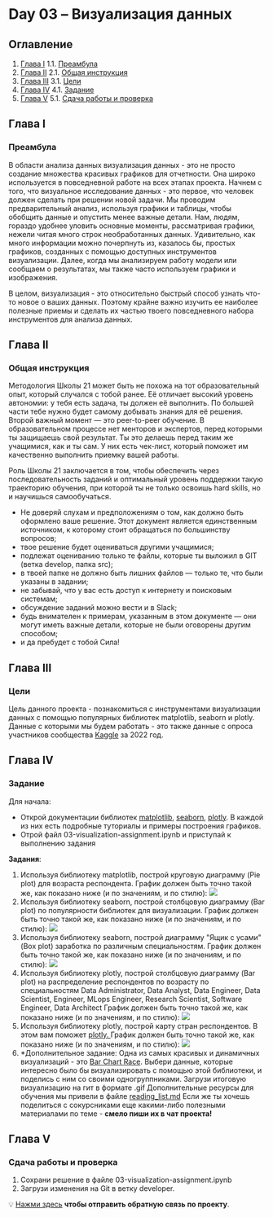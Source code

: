 # Day 03 – Визуализация данных

## Оглавление

1. [Глава I](#глава-i) 1.1. [Преамбула](#преамбула)
2. [Глава II](#глава-ii) 2.1. [Общая инструкция](#общая-инструкция)
3. [Глава III](#глава-iii) 3.1. [Цели](#цели)
4. [Глава IV](#глава-iv) 4.1. [Задание](#задание)
5. [Глава V](#глава-v) 
   5.1. [Сдача работы и проверка](#сдача-работы-и-проверка)

## Глава I

### Преамбула

В области анализа данных визуализация данных - это не просто создание множества красивых графиков для отчетности.
Она широко используется в повседневной работе на всех этапах проекта.  Начнем с того, что визуальное
исследование данных - это первое, что человек должен сделать при решении новой задачи. Мы проводим предварительный
анализ, используя графики и таблицы, чтобы обобщить данные и опустить менее важные детали.
Нам, людям, гораздо удобнее уловить основные моменты, рассматривая графики, нежели читая много строк необработанных данных.
Удивительно, как много информации можно почерпнуть из, казалось бы, простых графиков, созданных с помощью
доступных инструментов визуализации. Далее, когда мы анализируем работу модели или сообщаем о результатах,
мы также часто используем графики и изображения.

В целом, визуализация - это относительно быстрый способ узнать что-то новое о ваших данных. Поэтому крайне важно изучить
ее наиболее полезные приемы и сделать их частью твоего повседневного набора инструментов для анализа данных.

## Глава II

### Общая инструкция

Методология Школы 21 может быть не похожа на тот образовательный опыт, который случался с тобой ранее. Её отличает высокий уровень автономии: у тебя есть задача, ты должен её выполнить. По большей части тебе нужно будет самому добывать знания для её решения. Второй важный момент — это peer-to-peer обучение. В образовательном процессе нет менторов и экспертов, перед которыми ты защищаешь свой результат. Ты это делаешь перед таким же учащимися, как и ты сам. У них есть чек-лист, который поможет им качественно выполнить приемку вашей работы.

Роль Школы 21 заключается в том, чтобы обеспечить через последовательность заданий и оптимальный уровень поддержки такую траекторию обучения, при которой ты не только освоишь hard skills, но и научишься самообучаться.

- Не доверяй слухам и предположениям о том, как должно быть оформлено ваше решение. Этот документ является единственным источником, к которому стоит обращаться по большинству вопросов;
- твое решение будет оцениваться другими учащимися;
- подлежат оцениванию только те файлы, которые ты выложил в GIT (ветка develop, папка src);
- в твоей папке не должно быть лишних файлов — только те, что были указаны в задании;
- не забывай, что у вас есть доступ к интернету и поисковым системам;
- обсуждение заданий можно вести и в Slack;
- будь внимателен к примерам, указанным в этом документе — они могут иметь важные детали, которые не были оговорены другим способом;
- и да пребудет с тобой Сила!

## Глава III

### Цели

Цель данного проекта - познакомиться с инструментами визуализации данных c помощью популярных библиотек
matplotlib, seaborn и plotly. Данные с которыми мы будем работать - это также данные с опроса участников сообщества
[Kaggle](https://www.kaggle.com) за 2022 год.

## Глава IV

### Задание

Для начала:

* Открой документации библиотек [matplotlib](https://matplotlib.org/stable/gallery/index),
  [seaborn](https://seaborn.pydata.org/examples/index.html), [plotly](https://plotly.com/python/).
  В каждой из них есть подробные туториалы и примеры построения графиков.
* Отрой файл 03-visualization-assignment.ipynb и приступай к выполнению задания

**Задания**:

1. Используя библиотеку matplotlib, построй круговую диаграмму (Pie plot) для возраста респондента.
   График должен быть точно такой же, как показано ниже (и по значениям, и по стилю):
   ![](misc/images/pie-plot.png)
2. Используя библиотеку seaborn, построй столбцовую диаграмму (Bar plot) по популярности библиотек для визуализации.
   График должен быть точно такой же, как показано ниже (и по значениям, и по стилю):
   ![](misc/images/bar-plot.png)
3. Используя библиотеку seaborn, построй диаграмму "Ящик с усами" (Box plot) заработка по различным специальностям.
   График должен быть точно такой же, как показано ниже (и по значениям, и по стилю):
   ![](misc/images/box-plot.png)
4. Используя библиотеку plotly, построй столбцовую диаграмму (Bar plot) на распределение респондентов по возрасту по
   специальностям Data Administrator, Data Analyst, Data Engineer, Data Scientist, Engineer, MLops Engineer,
   Research Scientist, Software Engineer, Data Architect
   График должен быть точно такой же, как показано ниже (и по значениям, и по стилю):
   ![](misc/images/bar-plot-age.png)
5. Используя библиотеку plotly, построй карту стран респондентов. В этом вам поможет [plotly.		](https://plotly.com/python/choropleth-maps/)
   График должен быть точно такой же, как показано ниже (и по значениям, и по стилю):
   ![](misc/images/map.png)
6. *Дополнительное задание: Одна из самых красивых и динамичных визуализаций - это [Bar Chart Race](https://pypi.org/project/bar-chart-race/).
   Выбери данные, которые интересно было бы визуализировать с помощью этой библиотеки, и поделись с ним со своими одногруппниками.
   Загрузи итоговую визуализацию на гит в формате .gif
   Дополнительные ресурсы для обучения мы привели в файле [reading_list.md](materials/reading_list.md) 
   Если же ты хочешь поделиться с сокурсниками еще какими-либо полезными материалами по теме - **смело пиши их в чат проекта!**

## Глава V

### Сдача работы и проверка

1. Сохрани решение в файле 03-visualization-assignment.ipynb
2. Загрузи изменения на Git в ветку developer.

💡 [Нажми здесь](https://forms.gle/pWT2bGwAbEWjiVjL9) **чтобы отправить обратную связь по проекту**.
